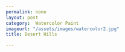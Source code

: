 ```yaml
---
permalink: none
layout: post
category:  Watercolor Paint
imageurl: "/assets/images/watercolor2.jpg"
title: Desert Hills

---
```

